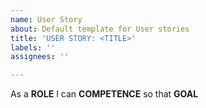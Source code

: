 ```yaml
---
name: User Story
about: Default template for User stories
title: 'USER STORY: <TITLE>'
labels: ''
assignees: ''

---
```


As a **ROLE** I can **COMPETENCE** so that **GOAL**
